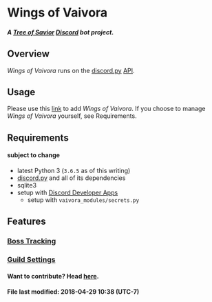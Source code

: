 # Wings of Vaivora
#### _A [Tree of Savior][tos] [Discord][discord] bot project._

## Overview

_Wings of Vaivora_ runs on the [discord.py][discord.py] [API][api].

## Usage

Please use this [link][link] to add _Wings of Vaivora_. If you choose to manage _Wings of Vaivora_ yourself, see Requirements.

## Requirements
#### subject to change
+ latest Python 3 (`3.6.5` as of this writing)
+ [discord.py][discord.py] and all of its dependencies
+ sqlite3
+ setup with [Discord Developer Apps][dev]
    - setup with `vaivora_modules/secrets.py`

## Features

### [Boss Tracking](docs/BOSS.md)

### [Guild Settings](docs/BOSS.md)


#### Want to contribute? Head [here](docs/CONTRIBUTING.md).


#### File last modified: 2018-04-29 10:38 (UTC-7)

[tos]: https://treeofsavior.com/
[discord]: https://discordapp.com/
[discord.py]: https://github.com/Rapptz/discord.py/tree/rewrite
[api]: http://discordpy.readthedocs.io/en/rewrite/api.html
[dev]: https://discordapp.com/developers/applications/me
[link]: http://dark-nova.me/wings-of-vaivora